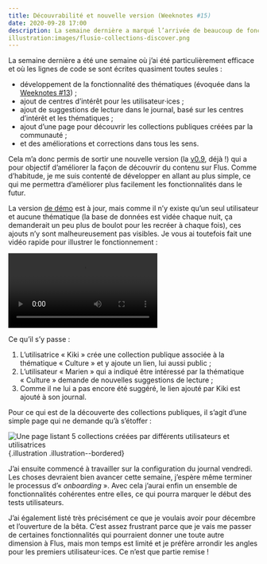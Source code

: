 ```yaml
---
title: Découvrabilité et nouvelle version (Weeknotes #15)
date: 2020-09-28 17:00
description: La semaine dernière a marqué l’arrivée de beaucoup de fonctionnalités dans Flus et d’une nouvelle version.
illustration:images/flusio-collections-discover.png
---
```


La semaine dernière a été une semaine où j’ai été particulièrement efficace et
où les lignes de code se sont écrites quasiment toutes seules :

- développement de la fonctionnalité des thématiques (évoquée dans la
  [Weeknotes #13](weeknotes-13.html)) ;
- ajout de centres d’intérêt pour les utilisateur‧ices ;
- ajout de suggestions de lecture dans le journal, basé sur les centres
  d’intérêt et les thématiques ;
- ajout d’une page pour découvrir les collections publiques créées par la
  communauté ;
- et des améliorations et corrections dans tous les sens.

Cela m’a donc permis de sortir une nouvelle version (la [v0.9](https://github.com/flusio/flusio/releases/tag/v0.9),
déjà !) qui a pour objectif d’améliorer la façon de découvrir du contenu sur
Flus. Comme d’habitude, je me suis contenté de développer en allant au plus
simple, ce qui me permettra d’améliorer plus facilement les fonctionnalités
dans le futur.

La version [de démo](https://demo.flus.fr/login) est à jour, mais comme il
n’y existe qu’un seul utilisateur et aucune thématique (la base de données est
vidée chaque nuit, ça demanderait un peu plus de boulot pour les recréer à
chaque fois), ces ajouts n’y sont malheureusement pas visibles. Je vous ai
toutefois fait une vidéo rapide pour illustrer le fonctionnement :

<video controls class="illustration illustration--bordered">
    <source src="videos/flusio-news-topics-1.webm" type="video/webm">
    <source src="videos/flusio-news-topics-1.mp4" type="video/mp4">
</video>

Ce qu’il s’y passe :

1. L’utilisatrice « Kiki » crée une collection publique associée à la
   thématique « Culture » et y ajoute un lien, lui aussi public ;
2. L’utilisateur « Marien » qui a indiqué être intéressé par la thématique
   « Culture » demande de nouvelles suggestions de lecture ;
3. Comme il ne lui a pas encore été suggéré, le lien ajouté par Kiki est ajouté
   à son journal.

Pour ce qui est de la découverte des collections publiques, il s’agit d’une
simple page qui ne demande qu’à s’étoffer :

![Une page listant 5 collections créées par différents utilisateurs et utilisatrices](images/flusio-collections-discover.png){.illustration .illustration--bordered}

J’ai ensuite commencé à travailler sur la configuration du journal vendredi.
Les choses devraient bien avancer cette semaine, j’espère même terminer le
processus d’« <em lang="en">onboarding</em> ». Avec cela j’aurai enfin un
ensemble de fonctionnalités cohérentes entre elles, ce qui pourra marquer le
début des tests utilisateurs.

J’ai également listé très précisément ce que je voulais avoir pour décembre et
l’ouverture de la bêta. C’est assez frustrant parce que je vais me passer de
certaines fonctionnalités qui pourraient donner une toute autre dimension à Flus,
mais mon temps est limité et je préfère arrondir les angles pour les premiers
utilisateur‧ices. Ce n’est que partie remise !
